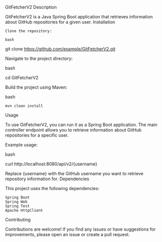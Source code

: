 GitFetcherV2
Description

GitFetcherV2 is a Java Spring Boot application that retrieves information about GitHub repositories for a given user.
Installation

    Clone the repository:

    bash

git clone https://github.com/example/GitFetcherV2.git

Navigate to the project directory:

bash

cd GitFetcherV2

Build the project using Maven:

bash

    mvn clean install

Usage

To use GitFetcherV2, you can run it as a Spring Boot application. The main controller endpoint allows you to retrieve information about GitHub repositories for a specific user.

Example usage:

bash

curl http://localhost:8080/api/v2/{username}

Replace {username} with the GitHub username you want to retrieve repository information for.
Dependencies

This project uses the following dependencies:

    Spring Boot
    Spring Web
    Spring Test
    Apache HttpClient

Contributing

Contributions are welcome! If you find any issues or have suggestions for improvements, please open an issue or create a pull request.
